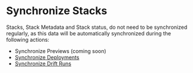 # Synchronize Stacks

Stacks, Stack Metadata and Stack status, do not need to be synchronized regularly, as this data will be automatically synchronized during the following actions:

- Synchronize Previews (coming soon)
- [Synchronize Deployments](../deployments/)
- [Synchronize Drift Runs](../drift/)
